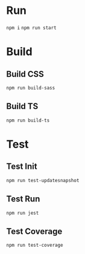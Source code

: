 # Run
`npm i`
`npm run start`
# Build
## Build CSS
`npm run build-sass`
## Build TS
`npm run build-ts`
# Test
## Test Init
`npm run test-updatesnapshot`
## Test Run
`npm run jest`
## Test Coverage
`npm run test-coverage`